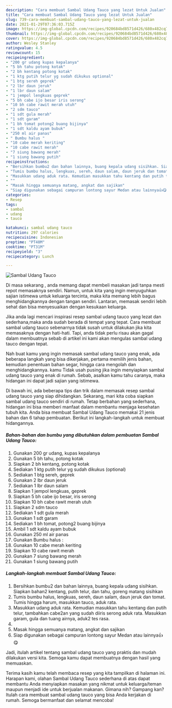 ```yaml
---
description: "Cara membuat Sambal Udang Tauco yang lezat Untuk Jualan"
title: "Cara membuat Sambal Udang Tauco yang lezat Untuk Jualan"
slug: 739-cara-membuat-sambal-udang-tauco-yang-lezat-untuk-jualan
date: 2021-01-29T07:36:03.715Z
image: https://img-global.cpcdn.com/recipes/920684bd8571d426/680x482cq70/sambal-udang-tauco-foto-resep-utama.jpg
thumbnail: https://img-global.cpcdn.com/recipes/920684bd8571d426/680x482cq70/sambal-udang-tauco-foto-resep-utama.jpg
cover: https://img-global.cpcdn.com/recipes/920684bd8571d426/680x482cq70/sambal-udang-tauco-foto-resep-utama.jpg
author: Wesley Stanley
ratingvalue: 4.5
reviewcount: 15
recipeingredient:
- "200 gr udang kupas kepalanya"
- "5 bh tahu potong kotak"
- "2 bh kentang potong kotak"
- "1 ktg putih telur yg sudah dikukus optional"
- "1 btg sereh geprek"
- "2 lbr daun jeruk"
- "1 lbr daun salam"
- "1 jempol lengkuas geprek"
- "5 bh cabe ijo besar iris serong"
- "10 bh cabe rawit merah utuh"
- "2 sdm tauco"
- "1 sdt gula merah"
- "1 sdt garam"
- "1 bh tomat potong2 buang bijinya"
- "1 sdt kaldu ayam bubuk"
- "250 ml air panas"
- " Bumbu halus "
- "10 cabe merah keriting"
- "10 cabe rawit merah"
- "7 siung bawang merah"
- "1 siung bawang putih"
recipeinstructions:
- "Bersihkan bumbu2 dan bahan lainnya, buang kepala udang sisihkan. Siapkan bahan2 kentang, putih telur, dan tahu, goreng matang sisihkan"
- "Tumis bumbu halus, lengkuas, sereh, daun salam, daun jeruk dan tomat. Tumis hingga harum, masukkan tauco, aduk rata."
- "Masukkan udang aduk rata. Kemudian masukkan tahu kentang dan putih telur, tambahkan cabe2an yang sudah diiris serong aduk rata. Masukkan garam, gula dan tuang airnya, aduk2 tes rasa."
- ""
- "Masak hingga semuanya matang, angkat dan sajikan"
- "Siap digunakan sebagai campuran lontong sayur Medan atau lainnya👍😋"
categories:
- Resep
tags:
- sambal
- udang
- tauco

katakunci: sambal udang tauco 
nutrition: 297 calories
recipecuisine: Indonesian
preptime: "PT40M"
cooktime: "PT31M"
recipeyield: "3"
recipecategory: Lunch

---
```



![Sambal Udang Tauco](https://img-global.cpcdn.com/recipes/920684bd8571d426/680x482cq70/sambal-udang-tauco-foto-resep-utama.jpg)

Di masa  sekarang , anda memang dapat membeli masakan jadi tanpa mesti repot memasaknya sendiri. Namun, untuk kita yang ingin menyuguhkan sajian istimewa untuk keluarga tercinta, maka kita memang lebih bagus menghidangkannya dengan tangan sendiri. Lantaran, memasak sendiri lebih sehat dan bisa menyesuaikan dengan kesukaan keluarga.

Jika anda lagi mencari inspirasi resep sambal udang tauco yang lezat dan sederhana,maka anda sudah berada di tempat yang tepat. Cara membuat sambal udang tauco  sebenarnya tidak susah untuk dilakukan jika kita memasaknya dengan hati-hati. Tapi, anda tidak perlu risau akan gagal dalam membuatnya 
sebab di artikel ini kami akan mengulas sambal udang tauco dengan tepat.  



Nah buat kamu yang ingin memasak sambal udang tauco yang enak, ada beberapa langkah yang bisa dikerjakan, pertama memilih jenis bahan, kemudian penentuan bahan segar, hingga cara mengolah dan menghidangkannya. kamu Tidak usah pusing jika ingin menyiapkan sambal udang tauco yang enak di rumah. Sebab, asalkan kamu  tahu caranya, maka hidangan ini dapat jadi sajian yang istimewa.

Di bawah ini, ada beberapa tips dan trik dalam memasak resep sambal udang tauco yang siap dihidangkan. Sekarang, mari kita coba siapkan sambal udang tauco sendiri di rumah. Tetap berbahan yang sederhana, hidangan ini bisa memberi manfaat dalam membantu menjaga kesehatan tubuh kita. Anda bisa membuat Sambal Udang Tauco memakai 21 jenis bahan dan 6 tahap pembuatan. Berikut ini langkah-langkah untuk membuat hidangannya.

<!--inarticleads1-->

##### Bahan-bahan dan bumbu yang dibutuhkan dalam pembuatan Sambal Udang Tauco:

1. Gunakan 200 gr udang, kupas kepalanya
1. Gunakan 5 bh tahu, potong kotak
1. Siapkan 2 bh kentang, potong kotak
1. Sediakan 1 ktg putih telur yg sudah dikukus (optional)
1. Sediakan 1 btg sereh, geprek
1. Gunakan 2 lbr daun jeruk
1. Sediakan 1 lbr daun salam
1. Siapkan 1 jempol lengkuas, geprek
1. Siapkan 5 bh cabe ijo besar, iris serong
1. Siapkan 10 bh cabe rawit merah utuh
1. Siapkan 2 sdm tauco
1. Sediakan 1 sdt gula merah
1. Gunakan 1 sdt garam
1. Sediakan 1 bh tomat, potong2 buang bijinya
1. Ambil 1 sdt kaldu ayam bubuk
1. Gunakan 250 ml air panas
1. Gunakan  Bumbu halus :
1. Gunakan 10 cabe merah keriting
1. Siapkan 10 cabe rawit merah
1. Gunakan 7 siung bawang merah
1. Gunakan 1 siung bawang putih




<!--inarticleads2-->

##### Langkah-langkah membuat Sambal Udang Tauco:

1. Bersihkan bumbu2 dan bahan lainnya, buang kepala udang sisihkan. Siapkan bahan2 kentang, putih telur, dan tahu, goreng matang sisihkan
1. Tumis bumbu halus, lengkuas, sereh, daun salam, daun jeruk dan tomat. Tumis hingga harum, masukkan tauco, aduk rata.
1. Masukkan udang aduk rata. Kemudian masukkan tahu kentang dan putih telur, tambahkan cabe2an yang sudah diiris serong aduk rata. Masukkan garam, gula dan tuang airnya, aduk2 tes rasa.
1. 
1. Masak hingga semuanya matang, angkat dan sajikan
1. Siap digunakan sebagai campuran lontong sayur Medan atau lainnya👍😋




Jadi, itulah artikel tentang  sambal udang tauco  yang praktis dan mudah dilakukan versi kita. Semoga kamu dapat membuatnya dengan hasil yang memuaskan. 

Terima kasih kamu telah membaca resep yang kita tampilkan di halaman ini. Harapan kami, olahan  Sambal Udang Tauco sederhana di atas dapat membantu Anda menyiapkan masakan yang nikmat untuk keluarga/teman maupun menjadi ide untuk berjualan makanan. Gimana nih? Gampang kan? Itulah cara membuat sambal udang tauco yang bisa Anda kerjakan di rumah. Semoga bermanfaat dan selamat mencoba!

